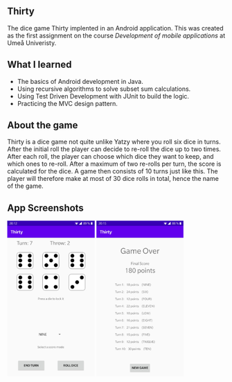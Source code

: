 ## Thirty
The dice game Thirty implented in an Android application. 
This was created as the first assignment on the course *Development of mobile applications* at Umeå Univeristy.

## What I learned
* The basics of Android development in Java. 
* Using recursive algorithms to solve subset sum calculations.
* Using Test Driven Development with JUnit to build the logic.
* Practicing the MVC design pattern.

## About the game
Thirty is a dice game not quite unlike Yatzy where you roll six dice in turns. After the initial roll the player can decide to re-roll the dice up to two times. After each roll, the player can choose which dice they want to keep, and which ones to re-roll. After a maximum of two re-rolls per turn, the score is calculated for the dice. A game then consists of 10 turns just like this. The player will therefore make at most of 30 dice rolls in total, hence the name of the game.

## App Screenshots
<img src="Screenshot_20200623-201219.jpg" alt="Screenshot of the game screen]" width="40%">
<img src="Screenshot_20200623-201523.jpg" alt="Screenshot of the result screen" width="40%">



